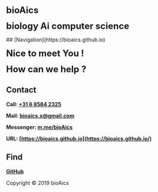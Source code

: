 <p><strong><font size="5">bioAics</font></strong></p>
<p><strong><font size="5">biology Ai computer science</font></strong></p>
## [Navigation](https://bioaics.github.io)
<p><strong><font size="5">Nice to meet You !</font></strong></p>
<p><strong><font size="5">How can we help ?</font></strong></p>

## Contact
**Call: <a href="tel:0031685842325">+31 6 8584 2325</a>**

**Mail: [bioaics.x@gmail.com](bioaics.x@gmail.com)**

**Messenger: [m.me/bioAics](https://m.me/bioAics)**

**URL: [https://bioaics.github.io](https://bioaics.github.io/)**
## Find
**[GitHub](https://github.com/bioaics)**

Copyright © 2019 bioAics
